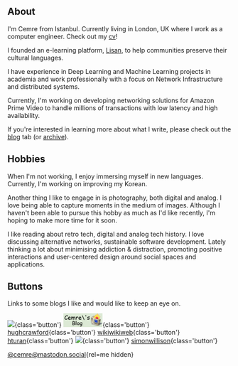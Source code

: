 ## About
I'm Cemre from Istanbul. Currently living in London, UK where I work as a computer engineer. Check out my [cv](/cv)!

I founded an e-learning platform, [Lisan](http://lisan.dutl.uk), to help communities preserve their cultural languages. 

I have experience in Deep Learning and Machine Learning projects in academia and work professionally with a focus on Network Infrastructure and distributed systems. 

Currently, I'm working on developing networking solutions for Amazon Prime Video to handle millions of transactions with low latency and high availability.

If you're interested in learning more about what I write, please check out the [blog](blog) tab (or [archive](/archive)).

## Hobbies
When I'm not working, I enjoy immersing myself in new languages. Currently, I'm working on improving my Korean. 

Another thing I like to engage in is photography, both digital and analog. I love being able to capture moments in the medium of images. Although I haven't been able to pursue this hobby as much as I'd like recently, I'm hoping to make more time for it soon.

I like reading about retro tech, digital and analog tech history. I love discussing alternative networks, sustainable software development. Lately thinking a lot about minimising addiction & distraction, promoting positive interactions and user-centered design around social spaces and applications. 

## Buttons

Links to some blogs I like and would like to keep an eye on.

[![](https://m0r1bund.com/images/assets/m0r1bund%20icon%20aexis.png)](https://m0r1bund.com/){class='button'}
[![](static/img/link-button.png)](https://cemrekarakas.com/){class='button'}
[<span>hughcrawford</span>](https://photooftheday.hughcrawford.com/){class='button'}
[<span>wikiwikiweb</span>](http://wiki.c2.com/){class='button'}
[<span>hturan</span>](https://hturan.com/){class='button'}
[<span>![](https://mitxela.com/img/titles/mitxela_dot_com-65.png)</span>](https://mitxela.com/){class='button'}
[<span>simonwillison</span>](https://simonwillison.net){class='button'}

[@cemre@mastodon.social](https://mastodon.social/@cemre){rel=me hidden}

<style>
    @media only screen and (min-width: 1208px) {
        nav .postsListWrapper {
            display: unset;
        }
    }
</style>
